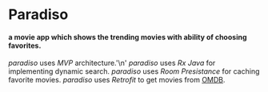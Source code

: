 # Paradiso

#### a movie app which shows the trending movies with ability of choosing favorites.

*paradiso* uses _MVP_ architecture.'\n'
*paradiso* uses _Rx Java_ for implementing dynamic search.
*paradiso* uses _Room Presistance_ for caching favorite movies.
*paradiso* uses _Retrofit_ to get movies from [OMDB](http://www.omdbapi.com/).


